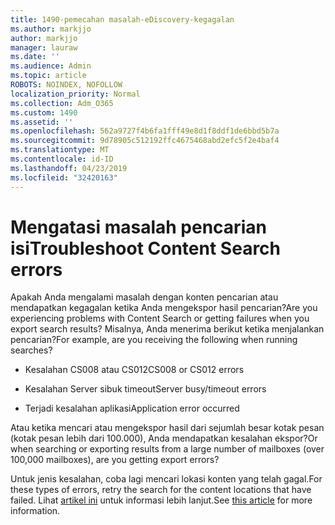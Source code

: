```yaml
---
title: 1490-pemecahan masalah-eDiscovery-kegagalan
ms.author: markjjo
author: markjjo
manager: lauraw
ms.date: ''
ms.audience: Admin
ms.topic: article
ROBOTS: NOINDEX, NOFOLLOW
localization_priority: Normal
ms.collection: Adm_O365
ms.custom: 1490
ms.assetid: ''
ms.openlocfilehash: 562a9727f4b6fa1fff49e8d1f8ddf1de6bbd5b7a
ms.sourcegitcommit: 9d78905c512192ffc4675468abd2efc5f2e4baf4
ms.translationtype: MT
ms.contentlocale: id-ID
ms.lasthandoff: 04/23/2019
ms.locfileid: "32420163"
---
```

# <a name="troubleshoot-content-search-errors"></a><span data-ttu-id="32b14-102">Mengatasi masalah pencarian isi</span><span class="sxs-lookup"><span data-stu-id="32b14-102">Troubleshoot Content Search errors</span></span>

<span data-ttu-id="32b14-103">Apakah Anda mengalami masalah dengan konten pencarian atau mendapatkan kegagalan ketika Anda mengekspor hasil pencarian?</span><span class="sxs-lookup"><span data-stu-id="32b14-103">Are you experiencing problems with Content Search or getting failures when you export search results?</span></span>
<span data-ttu-id="32b14-104">Misalnya, Anda menerima berikut ketika menjalankan pencarian?</span><span class="sxs-lookup"><span data-stu-id="32b14-104">For example, are you receiving the following when running searches?</span></span>

- <span data-ttu-id="32b14-105">Kesalahan CS008 atau CS012</span><span class="sxs-lookup"><span data-stu-id="32b14-105">CS008 or CS012 errors</span></span>

- <span data-ttu-id="32b14-106">Kesalahan Server sibuk timeout</span><span class="sxs-lookup"><span data-stu-id="32b14-106">Server busy/timeout errors</span></span>

- <span data-ttu-id="32b14-107">Terjadi kesalahan aplikasi</span><span class="sxs-lookup"><span data-stu-id="32b14-107">Application error occurred</span></span>

<span data-ttu-id="32b14-108">Atau ketika mencari atau mengekspor hasil dari sejumlah besar kotak pesan (kotak pesan lebih dari 100.000), Anda mendapatkan kesalahan ekspor?</span><span class="sxs-lookup"><span data-stu-id="32b14-108">Or when searching or exporting results from a large number of mailboxes (over 100,000 mailboxes), are you getting export errors?</span></span>

<span data-ttu-id="32b14-109">Untuk jenis kesalahan, coba lagi mencari lokasi konten yang telah gagal.</span><span class="sxs-lookup"><span data-stu-id="32b14-109">For these types of errors, retry the search for the content locations that have failed.</span></span> <span data-ttu-id="32b14-110">Lihat [artikel ini](https://docs.microsoft.com/office365/securitycompliance/retry-failed-content-search) untuk informasi lebih lanjut.</span><span class="sxs-lookup"><span data-stu-id="32b14-110">See  [this article](https://docs.microsoft.com/office365/securitycompliance/retry-failed-content-search) for more information.</span></span>
